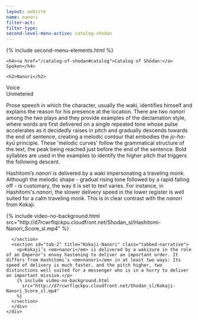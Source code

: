 ```yaml
---
layout: website
name: nanori
filter-act:
filter-type:
second-level-menu-active: catalog-shodan
---
```


{% include second-menu-elements.html %}

<main class="page-content">
  <div class="text-container">

    <h4><a href="/catalog-of-shodan#catalog">Catalog of Shōdan:</a> Spoken</h4>

    <h2>Nanori</h2>

  <div class="introductory-table">
    <div class="introductory-table__element">
      <div class="introductory-table__term">Voice</div>
      <div class="introductory-table__definition">Unmetered</div>
    </div>
  </div>

  <p>Prose speech in which the character, usually the waki, identifies himself and explains the reason for his presence at the location.
  There are two <em>nanori</em> among the two plays and they provide examples of the declamation style, where words are first delivered on a single repeated tone whose pulse accelerates as it decidedly raises in pitch and gradually descends towards the end of sentence, creating a melodic contour that embodies the <em>jo-ha-kyū</em> principle. These 'melodic curves' follow the grammatical structure of the text, the peak being reached just before the end of the sentence.
  Bold syllables are used in the examples to identify the higher pitch that triggers the following descent.</p>

  <div class="tabs-container">
    <div class="tabs-container__links">
      <div class="wrapper">
        <div id="tabs"></div>
      </div>
    </div>
    <div class="tabs-container__content">
      <div class="wrapper">
      <section id="tab-1" title="Hashitomi-Nanori" class="tabbed-narrative">
      <p>Hashitomi’s <em>nanori</em> is delivered by a waki impersonating a traveling monk. Although the melodic shape - gradual rising tone followed by a rapid falling off - is customary, the way it is set to text varies. For instance, in Hashitomi's <em>nanori</em>, the slower delivery speed in the lower register is well suited for a calm traveling monk. This is in clear contrast with the <em>nanori</em> from Kokaji.</p>
      {% include video-no-background.html
        src="http://d7rcwrflqckpu.cloudfront.net/Shodan_sl/Hashitomi-Nanori_Score_sl.mp4"
      %}

      </section>
      <section id="tab-2" title="Kokaji-Nanori" class="tabbed-narrative">
        <p>Kokaji’s <em>nanori</em> is delivered by a wakizure in the role of an Emperor’s envoy hastening to deliver an important order. It differs from Hashitomi’s <em>nanori</em> in at least two ways: Its speed of delivery is much faster, and the pitch higher, two distinctions well suited for a messenger who is in a hurry to deliver an important missive.</p>
        {% include video-no-background.html
          src="http://d7rcwrflqckpu.cloudfront.net/Shodan_sl/Kokaji-Nanori_Score_sl.mp4"
        %}
      </section>
      </div>
    </div>
  </div>

</div>
</main>
